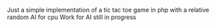 Just a simple implementation of a tic tac toe game in php with a relative random AI for cpu
Work for AI still in progress
